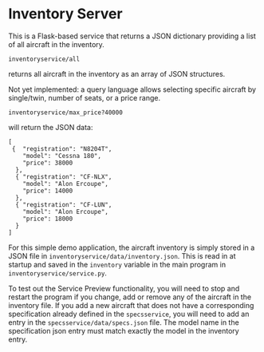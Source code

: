 # Inventory Server

This is a Flask-based service that returns a JSON dictionary providing
a list of all aircraft in the inventory.  

`inventoryservice/all`

returns all aircraft in the inventory as an array of JSON structures.

Not yet implemented: a query language allows selecting specific aircraft by single/twin,
number of seats, or a price range.

`inventoryservice/max_price?40000`

will return the JSON data:

```
[
 {  "registration": "N8204T",
    "model": "Cessna 180",
    "price": 38000
  },
  { "registration": "CF-NLX",
    "model": "Alon Ercoupe",
    "price": 14000
  },
  { "registration": "CF-LUN",
    "model": "Alon Ercoupe",
    "price": 18000
  }
]
```

For this simple demo application, the aircraft inventory is simply stored in a JSON file
in `inventoryservice/data/inventory.json`.  This is read in at startup and saved in the `inventory`
variable in the main program in `inventoryservice/service.py`.

To test out the Service Preview functionality, you will need to stop and restart the program if
you change, add or remove any of the aircraft in the inventory file.  If you add a new aircraft
that does not have a corresponding specification already defined in the `specsservice`, you will
need to add an entry in the `specsservice/data/specs.json` file.  The model name in the
specification json entry must match exactly the model in the inventory entry.